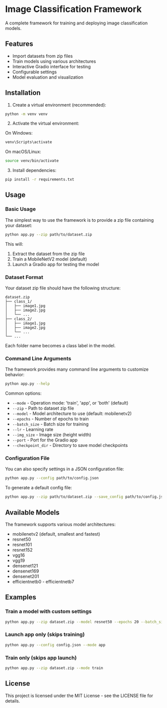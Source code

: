 # Image Classification Framework

A complete framework for training and deploying image classification models.

## Features

- Import datasets from zip files
- Train models using various architectures
- Interactive Gradio interface for testing
- Configurable settings
- Model evaluation and visualization

## Installation

1. Create a virtual environment (recommended):

```bash
python -m venv venv
```

2. Activate the virtual environment:

On Windows:
```bash
venv\Scripts\activate
```

On macOS/Linux:
```bash
source venv/bin/activate
```

3. Install dependencies:

```bash
pip install -r requirements.txt
```

## Usage

### Basic Usage

The simplest way to use the framework is to provide a zip file containing your dataset:

```bash
python app.py --zip path/to/dataset.zip
```

This will:
1. Extract the dataset from the zip file
2. Train a MobileNetV2 model (default)
3. Launch a Gradio app for testing the model

### Dataset Format

Your dataset zip file should have the following structure:

```
dataset.zip
├── class_1/
│   ├── image1.jpg
│   ├── image2.jpg
│   └── ...
├── class_2/
│   ├── image1.jpg
│   ├── image2.jpg
│   └── ...
└── ...
```

Each folder name becomes a class label in the model.

### Command Line Arguments

The framework provides many command line arguments to customize behavior:

```bash
python app.py --help
```

Common options:

- `--mode` - Operation mode: 'train', 'app', or 'both' (default)
- `--zip` - Path to dataset zip file
- `--model` - Model architecture to use (default: mobilenetv2)
- `--epochs` - Number of epochs to train
- `--batch_size` - Batch size for training
- `--lr` - Learning rate
- `--img_size` - Image size (height width)
- `--port` - Port for the Gradio app
- `--checkpoint_dir` - Directory to save model checkpoints

### Configuration File

You can also specify settings in a JSON configuration file:

```bash
python app.py --config path/to/config.json
```

To generate a default config file:

```bash
python app.py --zip path/to/dataset.zip --save_config path/to/config.json --mode train
```

## Available Models

The framework supports various model architectures:

- mobilenetv2 (default, smallest and fastest)
- resnet50
- resnet101
- resnet152
- vgg16
- vgg19
- densenet121
- densenet169
- densenet201
- efficientnetb0 - efficientnetb7

## Examples

### Train a model with custom settings

```bash
python app.py --zip dataset.zip --model resnet50 --epochs 20 --batch_size 16 --img_size 299 299
```

### Launch app only (skips training)

```bash
python app.py --config config.json --mode app
```

### Train only (skips app launch)

```bash
python app.py --zip dataset.zip --mode train
```

## License

This project is licensed under the MIT License - see the LICENSE file for details. 
